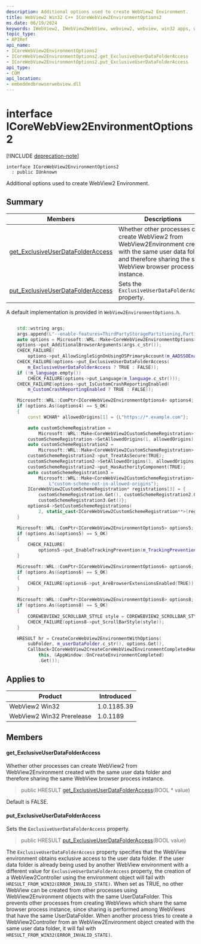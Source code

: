 ```yaml
---
description: Additional options used to create WebView2 Environment.
title: WebView2 Win32 C++ ICoreWebView2EnvironmentOptions2
ms.date: 06/19/2024
keywords: IWebView2, IWebView2WebView, webview2, webview, win32 apps, win32, edge, ICoreWebView2, ICoreWebView2Controller, browser control, edge html, ICoreWebView2EnvironmentOptions2
topic_type: 
- APIRef
api_name:
- ICoreWebView2EnvironmentOptions2
- ICoreWebView2EnvironmentOptions2.get_ExclusiveUserDataFolderAccess
- ICoreWebView2EnvironmentOptions2.put_ExclusiveUserDataFolderAccess
api_type:
- COM
api_location:
- embeddedbrowserwebview.dll
---
```


# interface ICoreWebView2EnvironmentOptions2

[!INCLUDE [deprecation-note](../includes/deprecation-note.md)]

```
interface ICoreWebView2EnvironmentOptions2
  : public IUnknown
```

Additional options used to create WebView2 Environment.

## Summary

 Members                        | Descriptions
--------------------------------|---------------------------------------------
[get_ExclusiveUserDataFolderAccess](#get_exclusiveuserdatafolderaccess) | Whether other processes can create WebView2 from WebView2Environment created with the same user data folder and therefore sharing the same WebView browser process instance.
[put_ExclusiveUserDataFolderAccess](#put_exclusiveuserdatafolderaccess) | Sets the `ExclusiveUserDataFolderAccess` property.

A default implementation is provided in `WebView2EnvironmentOptions.h`.

```cpp

    std::wstring args;
    args.append(L"--enable-features=ThirdPartyStoragePartitioning,PartitionedCookies");
    auto options = Microsoft::WRL::Make<CoreWebView2EnvironmentOptions>();
    options->put_AdditionalBrowserArguments(args.c_str());
    CHECK_FAILURE(
        options->put_AllowSingleSignOnUsingOSPrimaryAccount(m_AADSSOEnabled ? TRUE : FALSE));
    CHECK_FAILURE(options->put_ExclusiveUserDataFolderAccess(
        m_ExclusiveUserDataFolderAccess ? TRUE : FALSE));
    if (!m_language.empty())
        CHECK_FAILURE(options->put_Language(m_language.c_str()));
    CHECK_FAILURE(options->put_IsCustomCrashReportingEnabled(
        m_CustomCrashReportingEnabled ? TRUE : FALSE));

    Microsoft::WRL::ComPtr<ICoreWebView2EnvironmentOptions4> options4;
    if (options.As(&options4) == S_OK)
    {
        const WCHAR* allowedOrigins[1] = {L"https://*.example.com"};

        auto customSchemeRegistration =
            Microsoft::WRL::Make<CoreWebView2CustomSchemeRegistration>(L"custom-scheme");
        customSchemeRegistration->SetAllowedOrigins(1, allowedOrigins);
        auto customSchemeRegistration2 =
            Microsoft::WRL::Make<CoreWebView2CustomSchemeRegistration>(L"wv2rocks");
        customSchemeRegistration2->put_TreatAsSecure(TRUE);
        customSchemeRegistration2->SetAllowedOrigins(1, allowedOrigins);
        customSchemeRegistration2->put_HasAuthorityComponent(TRUE);
        auto customSchemeRegistration3 =
            Microsoft::WRL::Make<CoreWebView2CustomSchemeRegistration>(
                L"custom-scheme-not-in-allowed-origins");
        ICoreWebView2CustomSchemeRegistration* registrations[3] = {
            customSchemeRegistration.Get(), customSchemeRegistration2.Get(),
            customSchemeRegistration3.Get()};
        options4->SetCustomSchemeRegistrations(
            2, static_cast<ICoreWebView2CustomSchemeRegistration**>(registrations));
    }

    Microsoft::WRL::ComPtr<ICoreWebView2EnvironmentOptions5> options5;
    if (options.As(&options5) == S_OK)
    {
        CHECK_FAILURE(
            options5->put_EnableTrackingPrevention(m_TrackingPreventionEnabled ? TRUE : FALSE));
    }

    Microsoft::WRL::ComPtr<ICoreWebView2EnvironmentOptions6> options6;
    if (options.As(&options6) == S_OK)
    {
        CHECK_FAILURE(options6->put_AreBrowserExtensionsEnabled(TRUE));
    }

    Microsoft::WRL::ComPtr<ICoreWebView2EnvironmentOptions8> options8;
    if (options.As(&options8) == S_OK)
    {
        COREWEBVIEW2_SCROLLBAR_STYLE style = COREWEBVIEW2_SCROLLBAR_STYLE_FLUENT_OVERLAY;
        CHECK_FAILURE(options8->put_ScrollBarStyle(style));
    }

    HRESULT hr = CreateCoreWebView2EnvironmentWithOptions(
        subFolder, m_userDataFolder.c_str(), options.Get(),
        Callback<ICoreWebView2CreateCoreWebView2EnvironmentCompletedHandler>(
            this, &AppWindow::OnCreateEnvironmentCompleted)
            .Get());
```

## Applies to

Product                         | Introduced
--------------------------------|---------------------------------------------
WebView2 Win32            |    1.0.1185.39
WebView2 Win32 Prerelease |    1.0.1189

## Members

#### get_ExclusiveUserDataFolderAccess

Whether other processes can create WebView2 from WebView2Environment created with the same user data folder and therefore sharing the same WebView browser process instance.

> public HRESULT [get_ExclusiveUserDataFolderAccess](#get_exclusiveuserdatafolderaccess)(BOOL * value)

Default is FALSE.

#### put_ExclusiveUserDataFolderAccess

Sets the `ExclusiveUserDataFolderAccess` property.

> public HRESULT [put_ExclusiveUserDataFolderAccess](#put_exclusiveuserdatafolderaccess)(BOOL value)

The `ExclusiveUserDataFolderAccess` property specifies that the WebView environment obtains exclusive access to the user data folder. If the user data folder is already being used by another WebView environment with a different value for `ExclusiveUserDataFolderAccess` property, the creation of a WebView2Controller using the environment object will fail with `HRESULT_FROM_WIN32(ERROR_INVALID_STATE)`. When set as TRUE, no other WebView can be created from other processes using WebView2Environment objects with the same UserDataFolder. This prevents other processes from creating WebViews which share the same browser process instance, since sharing is performed among WebViews that have the same UserDataFolder. When another process tries to create a WebView2Controller from an WebView2Environment object created with the same user data folder, it will fail with `HRESULT_FROM_WIN32(ERROR_INVALID_STATE)`.


